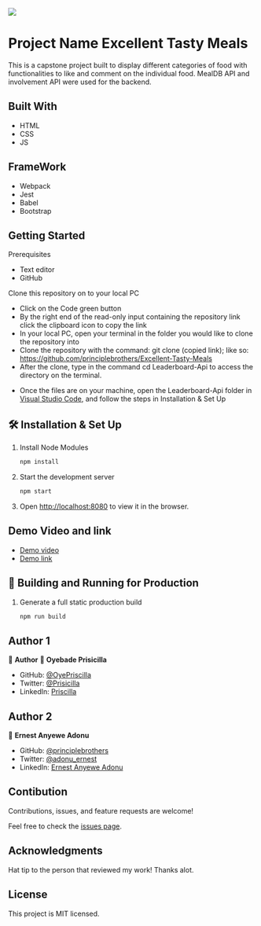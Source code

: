 ![](https://img.shields.io/badge/Microverse-blueviolet)

# Project Name Excellent Tasty Meals

This is a capstone project built to display different categories of food with functionalities to like and comment on the individual food. MealDB API and involvement API were used for the backend.


## Built With
* HTML
* CSS
* JS

## FrameWork
* Webpack
* Jest
* Babel
* Bootstrap

## Getting Started

Prerequisites
* Text editor
* GitHub

Clone this repository on to your local PC

* Click on the Code green button
* By the right end of the read-only input containing the repository link click the clipboard icon to copy the link
* In your local PC, open your terminal in the folder you would like to clone the repository into
* Clone the repository with the command: git clone (copied link); like so: https://github.com/principlebrothers/Excellent-Tasty-Meals
* After the clone, type in the command cd Leaderboard-Api to access the directory on the terminal.

- Once the files are on your machine, open the Leaderboard-Api folder in [Visual Studio Code](https://code.visualstudio.com/), and follow the steps in Installation & Set Up

## 🛠 Installation & Set Up

1. Install Node Modules

   ```sh
   npm install

2. Start the development server

   ```sh
   npm start

3. Open [http://localhost:8080](http://localhost:8080) to view it in the browser.

## Demo Video and link
 - [Demo video](https://drive.google.com/file/d/1nWbrxUOsDISU6Zbp_cJAd0sPSgaNxPi-/view?usp=sharing)
 - [Demo link](https://principlebrothers.github.io/Excellent-Tasty-Meals/dist/)

## 🚀 Building and Running for Production

1. Generate a full static production build

   ```sh
   npm run build

## Author 1
👤 **Author**
👤 **Oyebade Prisicilla**

- GitHub: [@OyePriscilla](https://github.com/OyePriscilla)
- Twitter: [@Prisicilla](https://twitter.com/Prisicilla)
- LinkedIn: [Priscilla](https://linkedin.com/in/Priscilla)

## Author 2

👤 **Ernest Anyewe Adonu**

- GitHub: [@principlebrothers](https://github.com/principlebrothers)
- Twitter: [@adonu_ernest](https://twitter.com/adonu_ernest)
- LinkedIn: [Ernest Anyewe Adonu](www.linkedin.com/in/ernest-adonu-7b61951b0)

## Contibution
Contributions, issues, and feature requests are welcome!

Feel free to check the [issues page](../../issues/).

## Acknowledgments
Hat tip to the person that reviewed my work! Thanks alot.

## License
This project is MIT licensed.

